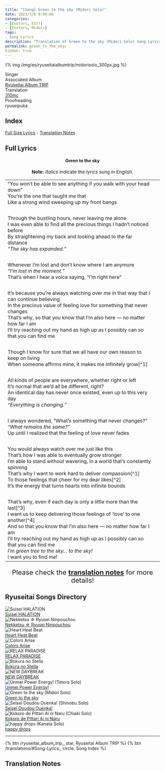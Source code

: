 ```yaml
---
title: "[Song] Green to the sky (Midori Solo)"
date: 2023/3/6 9:00:00
categories:
- [Enstars, ES!!]
- [Enstars, Midori]
tags:
- Song Lyrics
description: "Translation of Green to the sky (Midori Solo) Song Lyrics by 310mc. By Midori from the Ryuseitai Album TRIP."
permalink: green_to_the_sky/
hidden: true
---
```


{% img /img/es/ryuseitaialbumtrip/midorisolo_300px.jpg %}

<div class="three-wrapper" style="--storyColor:#965e7d;--storyColor-rgb:150,94,125;--storyColor-h:326.8;--storyColor-s: 23%;--storyColor-l:47.8%;">
    <div class="info-area">
        <div class="info">
            <div class="info-item characters">
                <div class="label">
                    Singer
                </div>
                <div class="value">
                <a href="/categories/Enstars/Midori" character="Midori"></a>
                </div>
            </div>
            <div class="info-item one">
                <div class="label">
                    Associated Album
                </div>
                <div class="value">
                    <a href="/ryuseitai_album_trip">Ryuseitai Album TRIP</a>
                </div>
            </div>
            <div class="info-item two">
                <div class="label">
                    Translation
                </div>
                <div class="value">
                    <a href="/about">310mc</a>
                </div>
            </div>
            <div class="info-item three">
                <div class="label">
                   Proofreading
                </div>
                <div class="value">
                    ryuseipuka
                </div>
            </div>
        </div>
    </div>
</div>

<!-- more -->

## Index
<a href="#Full-Lyrics">Full Size Lyrics</a> - <a href="#Translation-Notes">Translation Notes</a></p>

## Full Lyrics

<h4 style="text-align:center;">Green to the sky</h4>

<p style="text-align:center;font-size:15px;"><b>Note:</b> <em>Italics</em> indicate the lyrics sung in English.</p>

<table class="lyrics solo">
  <tr>
    <td>
      “You won’t be able to see anything if you walk with your head down”
      <br>
      You’re the one that taught me that
      <br>
      Like a strong wind sweeping up my front bangs
    </td>
  </tr>
  <tr>
    <td><br></td>
    <td><br></td>
  </tr>
  <tr>
    <td>
      Through the bustling hours, never leaving me alone
      <br>
      I was even able to find all the precious things I hadn’t noticed before
      <br>
      By straightening my back and looking ahead to the far distance
      <br>
      <em>“The sky has expanded.”</em>
    </td>
  </tr>
  <tr>
    <td><br></td>
    <td><br></td>
  </tr>
  <tr>
    <td>
      Whenever I’m lost and don’t know where I am anymore
      <br>
      <em>“I’m lost in the moment.”</em>
      <br>
      That’s when I hear a voice saying, “I’m right here”
    </td>
  </tr>
  <tr>
    <td><br></td>
    <td><br></td>
  </tr>
  <tr>
    <td>
      It’s because you’re always watching over me in that way that I can continue believing
      <br>
      In the precious value of feeling love for something that never changes
      <br>
      That’s why, so that you know that I’m also here — no matter how far I am
      <br>
      I’ll try reaching out my hand as high up as I possibly can so that you can find me
    </td>
  </tr>
  <tr>
    <td><br></td>
    <td><br></td>
  </tr>
  <tr>
    <td>
      Though I know for sure that we all have our own reason to keep on living
      <br>
      When someone affirms mine, it makes me infinitely grow[^1]
    </td>
  </tr>
  <tr>
    <td><br></td>
    <td><br></td>
  </tr>
  <tr>
    <td>
      All kinds of people are everywhere, whether right or left
      <br>
      It’s normal that we’d all be different, right?
      <br>
      An identical day has never once existed, even up to this very day
      <br>
      <em>“Everything is changing.”</em>
    </td>
  </tr>
  <tr>
    <td><br></td>
    <td><br></td>
  </tr>
  <tr>
    <td>
      I always wondered, “What’s something that never changes?”
      <br>
      <em>“What remains the same?”</em>
      <br>
      Up until I realized that the feeling of love never fades
    </td>
  </tr>
  <tr>
    <td><br></td>
    <td><br></td>
  </tr>
  <tr>
    <td>
      You would always watch over me just like this
      <br>
      That’s how I was able to eventually grow stronger
      <br>
      I’m able to stand without wavering, in a world that’s constantly spinning
      <br>
      That’s why I want to work hard to deliver compassion[^1]
      <br>
      To those feelings that cheer for my dear likes[^2]
      <br>
      It’s the energy that turns hearts into infinite bounds
    </td>
  </tr>
  <tr>
    <td><br></td>
    <td><br></td>
  </tr>
  <tr>
    <td>
      That’s why, even if each day is only a little more than the last[^3]
      <br>
      I want us to keep delivering those feelings of ‘love’ to one another[^4]
      <br>
      And so that you know that I’m also here — no matter how far I am
      <br>
      I’ll try reaching out my hand as high up as I possibly can so that you can find me
      <br>
      <em>I’m green tree to the sky… to the sky!</em>
      <br>
      I want you to find me!
    </td>
  </tr>
</table>

<p style="text-align:center;font-size:22px;">Please check the <a href="#Translation-Notes"><b>translation notes</b></a> for more details!</p>

## Ryuseitai Songs Directory

<div class="stories">
  <div class="story">
      <div class="thumbimage">
          <img
              src="/img/es/songs/suiseihalation_300px.jpg"
              alt="Suisei HALATION"
          />
      </div>
      <a href="/suisei_HALATION" class="storyName" target="_blank">
          <span>Suisei HALATION</span>
          <span class="read"></span>
      </a>
  </div>
  <div class="story">
      <div class="thumbimage">
          <img
              src="/img/es/songs/nekketsuryuseininpouchou_300px.jpg"
              alt="Nekketsu ☆ Ryusei Ninpouchou"
          />
      </div>
      <a href="/nekketsu_ryusei_ninpouchou" class="storyName" target="_blank">
          <span>Nekketsu ☆ Ryusei Ninpouchou</span>
          <span class="read"></span>
      </a>
  </div>
  <div class="story">
      <div class="thumbimage">
          <img
              src="/img/es/songs/heartheatbeat_300px.jpg"
              alt="Heart Heat Beat"
          />
      </div>
      <a href="/heart_heat_beat" class="storyName" target="_blank">
          <span>Heart Heat Beat</span>
          <span class="read"></span>
      </a>
  </div>
  <div class="story">
      <div class="thumbimage">
          <img
              src="/img/es/songs/colorsarise_300px.jpg"
              alt="Colors Arise"
          />
      </div>
      <a href="/colors_arise" class="storyName" target="_blank">
          <span>Colors Arise</span>
          <span class="read"></span>
      </a>
  </div>
  <div class="story">
      <div class="thumbimage">
          <img
              src="/img/es/songs/relaxparadise_300px.jpg"
              alt="RELAX PARADISE"
          />
      </div>
      <a href="/RELAX_PARADISE" class="storyName" target="_blank">
          <span>RELAX PARADISE</span>
          <span class="read"></span>
      </a>
  </div>
  <div class="story">
      <div class="thumbimage">
          <img
              src="/img/es/songs/bokuranostella_300px.jpg"
              alt="Bokura no Stella"
          />
      </div>
      <a href="/our_stella" class="storyName" target="_blank">
          <span>Bokura no Stella</span>
          <span class="read"></span>
      </a>
  </div>
  <div class="story">
      <div class="thumbimage">
          <img
              src="/img/es/ryuseitaialbumtrip/ryuseitaialbumtrip_300px.jpg"
              alt="NEW DAYBREAK"
          />
      </div>
      <a href="/NEW_DAYBREAK" class="storyName" target="_blank">
          <span>NEW DAYBREAK</span>
          <span class="read"></span>
      </a>
  </div>
  <div class="story">
      <div class="thumbimage">
          <img
              src="/img/es/ryuseitaialbumtrip/tetorasolo_300px.jpg"
              alt="Unmei Power Energy! (Tetora Solo)"
          />
      </div>
      <a href="/unmei_power_energy" class="storyName" target="_blank">
          <span>Unmei Power Energy!</span>
          <span class="read"></span>
      </a>
  </div>
  <div class="story">
      <div class="thumbimage">
          <img
              src="/img/es/ryuseitaialbumtrip/midorisolo_300px.jpg"
              alt="Green to the sky (Midori Solo)"
          />
      </div>
      <a href="/green_to_the_sky" class="storyName" target="_blank">
          <span>Green to the sky</span>
          <span class="read"></span>
      </a>
  </div>
  <div class="story">
      <div class="thumbimage">
          <img
              src="/img/es/ryuseitaialbumtrip/shinobusolo_300px.jpg"
              alt="Seisei Doudou Ouenka! (Shinobu Solo)"
          />
      </div>
      <a href="/seisei_doudou_ouenka" class="storyName" target="_blank">
          <span>Seisei Doudou Ouenka!</span>
          <span class="read"></span>
      </a>
  </div>
  <div class="story">
      <div class="thumbimage">
          <img
              src="/img/es/ryuseitaialbumtrip/chiakisolo_300px.jpg"
              alt="Kokoro de Pittari Ai ni Naru (Chiaki Solo)"
          />
      </div>
      <a href="/kokoro_de_pittari_ai_ni_naru" class="storyName" target="_blank">
          <span>Kokoro de Pittari Ai ni Naru</span>
          <span class="read"></span>
      </a>
  </div>
  <div class="story">
      <div class="thumbimage">
          <img
              src="/img/es/ryuseitaialbumtrip/kanatasolo_300px.jpg"
              alt="happy drops (Kanata Solo)"
          />
      </div>
      <a href="/happy_drops" class="storyName" target="_blank">
          <span>happy drops</span>
          <span class="read"></span>
      </a>
  </div>
</div>

<hr>

<div toc>
{% btn /ryuseitai_album_trip,, star, Ryuseitai Album TRIP %}
{% btn /translations/#Song-Lyrics,, circle, Song Index %}
</div>

## Translation Notes 

[^1]: This references Midori’s Ryusei Green catchphrase, which goes like so: “The green flame is the mark of compassion—The great nature, growing infinitely! Ryusei Green, Takamine Midori…!”
[^2]: The word for “dear likes” is <em>daisuki</em>. This is the same word used in his center song, <a href="/RELAX_PARADISE" target="_blank">RELAX PARADISE</a>. It can also be translated as “favorite”, “likes/loves”, and “things (I) love”. “Likes” is a running theme in Ryuseitai’s solo songs, as well as a theme discussed in Midori’s center event where he acts as the leader, <a href="/tropical" target="_blank">Tropical</a>.
[^3]: These lyrics are very similar to what he says in his confession in <a href="/ring#Translation" target="_blank">Ring</a>. To be more specific, in both the confession and the lyrics, he says <em>kinou yori (mo) kyou, kyou yori (mo) ashita, sukoshi zutsu</em>, lit. “today more than yesterday, tomorrow more than today, little by little”.
[^4]: In the original lyrics, <em>suki</em> is in brackets, unlike the other instances he says the word in the song. The same can be seen in his confession in <a href="/ring#Translation" target="_blank">Ring</a>.